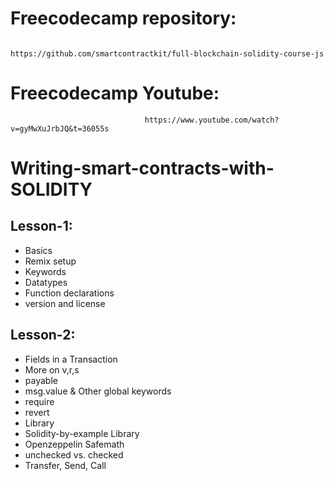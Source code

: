 
# Freecodecamp repository: 

                                  https://github.com/smartcontractkit/full-blockchain-solidity-course-js
                                  
# Freecodecamp Youtube:

                                  https://www.youtube.com/watch?v=gyMwXuJrbJQ&t=36055s
                                  

# Writing-smart-contracts-with-SOLIDITY

## Lesson-1:
* Basics
* Remix setup
* Keywords
* Datatypes
* Function declarations
* version and license

## Lesson-2:
* Fields in a Transaction
* More on v,r,s
* payable
* msg.value & Other global keywords
* require
* revert
* Library
* Solidity-by-example Library
* Openzeppelin Safemath
* unchecked vs. checked
* Transfer, Send, Call
